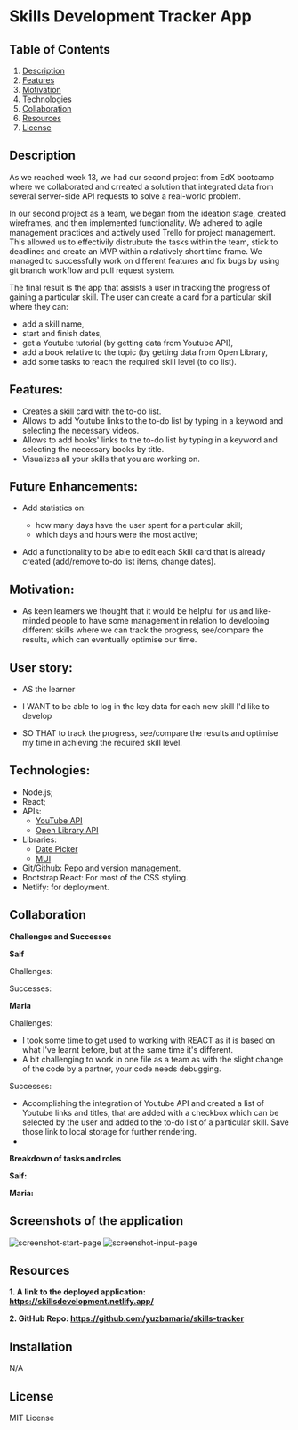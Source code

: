 # Skills Development Tracker App 

## Table of Contents
1. [Description](#description)
2. [Features](#features)
3. [Motivation](#motivation)
4. [Technologies](#technologies)
5. [Collaboration](#collaboration )
5. [Resources](#resources)
7. [License](#license)

## Description

As we reached week 13, we had our second project from EdX bootcamp where we collaborated and crreated a solution that integrated data from several server-side API requests to solve a real-world problem.

In our second project as a team, we began from the ideation stage, created wireframes, and then implemented functionality. We adhered to agile management practices and actively used Trello for project management.
This allowed us to effectivily distrubute the tasks within the team, stick to deadlines and create an MVP within a relatively short time frame. We managed to successfully work on different features and fix bugs by using git branch workflow and pull request system.

The final result is the app that assists a user in tracking the progress of gaining a particular skill. The user can create a card for a particular skill where they can: 
- add a skill name,
- start and finish dates,
- get a Youtube tutorial (by getting data from Youtube API),
- add a book relative to the topic (by getting data from Open Library,
- add some tasks to reach the required skill level (to do list).

## Features:
- Creates a skill card with the to-do list.
- Allows to add Youtube links to the to-do list by typing in a keyword and selecting the necessary videos.
- Allows to add books' links to the to-do list by typing in a keyword and selecting the necessary books by title.
- Visualizes all your skills that you are working on. 

## Future Enhancements:

- Add statistics on:
  - how many days have the user spent for a particular skill;
  - which days and hours were the most active;
    
- Add a functionality to be able to edit each Skill card that is already created (add/remove to-do list items, change dates). 


## Motivation:
- As keen learners we thought that it would be helpful for us and like-minded people to have some management in relation to developing different skills where we can track the progress, see/compare the results, which can eventually optimise our time. 

## User story:
- AS the learner 

- I WANT to be able to log in the key data for each new skill I'd like to develop

- SO THAT to track the progress, see/compare the results and optimise my time in achieving the required skill level.

## Technologies:

- Node.js;
- React;
- APIs:
  - [YouTube API](https://developers.google.com/youtube)
  - [Open Library API](https://openlibrary.org/)
- Libraries:
  - [Date Picker](https://reactdatepicker.com/)
  - [MUI](https://mui.com/)
- Git/Github: Repo and version management.
- Bootstrap React: For most of the CSS styling.
- Netlify: for deployment.


## Collaboration 

**Challenges and Successes**

**Saif**

Challenges:

Successes:


**Maria**

Challenges:
- I took some time to get used to working with REACT as it is based on what I've learnt before, but at the same time it's different.  
- A bit challenging to work in one file as a team as with the slight change of the code by a partner, your code needs debugging. 

Successes:
- Accomplishing the integration of Youtube API and created a list of Youtube links and titles, that are added with a checkbox which can be selected by the user and added to the to-do list of a particular skill. Save those link to local storage for further rendering. 
- 

**Breakdown of tasks and roles**

**Saif:** 


**Maria:**

## Screenshots of the application
![screenshot-start-page](assets/images/index.html.png)
![screenshot-input-page](assets/images/homepage.html.png)

## Resources

**1. A link to the deployed application: https://skillsdevelopment.netlify.app/**

**2. GitHub Repo: https://github.com/yuzbamaria/skills-tracker**

## Installation
N/A

## License 
MIT License
